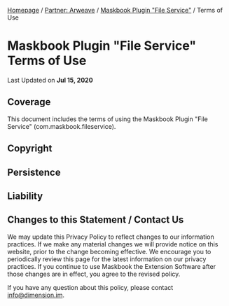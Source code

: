 [Homepage](../../) / [Partner: Arweave](../) / [Maskbook Plugin "File Service"](./) / Terms of Use

# Maskbook Plugin "File Service"<br>Terms of Use

Last Updated on **Jul 15, 2020**

## Coverage

This document includes the terms of using the Maskbook Plugin "File Service" (com.maskbook.fileservice).

## Copyright

## Persistence

## Liability

## Changes to this Statement / Contact Us

We may update this Privacy Policy to reflect changes to our information practices.
If we make any material changes we will provide notice on this website, prior to the change becoming effective.
We encourage you to periodically review this page for the latest information on our privacy practices.
If you continue to use Maskbook the Extension Software after those changes are in effect, you agree to the revised policy.

If you have any question about this policy, please contact [info@dimension.im](mailto:info@dimension.im).
